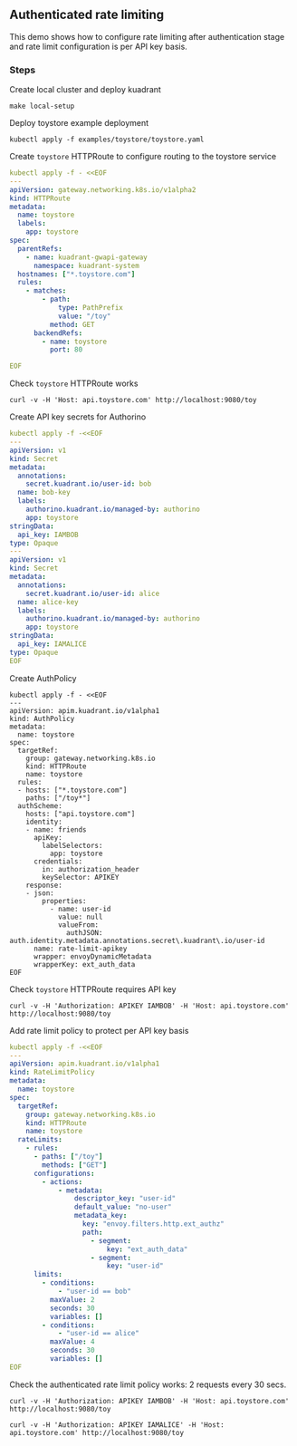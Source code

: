 ## Authenticated rate limiting

This demo shows how to configure rate limiting after authentication stage and rate limit configuration
is per API key basis.

### Steps

Create local cluster and deploy kuadrant

```
make local-setup
```

Deploy toystore example deployment

```
kubectl apply -f examples/toystore/toystore.yaml
```

Create `toystore` HTTPRoute to configure routing to the toystore service

```yaml
kubectl apply -f - <<EOF
---
apiVersion: gateway.networking.k8s.io/v1alpha2
kind: HTTPRoute
metadata:
  name: toystore
  labels:
    app: toystore
spec:
  parentRefs:
    - name: kuadrant-gwapi-gateway
      namespace: kuadrant-system
  hostnames: ["*.toystore.com"]
  rules:
    - matches:
        - path:
            type: PathPrefix
            value: "/toy"
          method: GET
      backendRefs:
        - name: toystore
          port: 80

EOF
```

Check `toystore` HTTPRoute works

```
curl -v -H 'Host: api.toystore.com' http://localhost:9080/toy
```

Create API key secrets for Authorino

```yaml
kubectl apply -f -<<EOF
---
apiVersion: v1
kind: Secret
metadata:
  annotations:
    secret.kuadrant.io/user-id: bob
  name: bob-key
  labels:
    authorino.kuadrant.io/managed-by: authorino
    app: toystore
stringData:
  api_key: IAMBOB
type: Opaque
---
apiVersion: v1
kind: Secret
metadata:
  annotations:
    secret.kuadrant.io/user-id: alice
  name: alice-key
  labels:
    authorino.kuadrant.io/managed-by: authorino
    app: toystore
stringData:
  api_key: IAMALICE
type: Opaque
EOF
```

Create AuthPolicy

```
kubectl apply -f - <<EOF
---
apiVersion: apim.kuadrant.io/v1alpha1
kind: AuthPolicy
metadata:
  name: toystore
spec:
  targetRef:
    group: gateway.networking.k8s.io
    kind: HTTPRoute
    name: toystore
  rules:
  - hosts: ["*.toystore.com"]
    paths: ["/toy*"]
  authScheme:
    hosts: ["api.toystore.com"]
    identity:
    - name: friends
      apiKey:
        labelSelectors:
          app: toystore
      credentials:
        in: authorization_header
        keySelector: APIKEY
    response:
    - json:
        properties:
          - name: user-id
            value: null
            valueFrom:
              authJSON: auth.identity.metadata.annotations.secret\.kuadrant\.io/user-id
      name: rate-limit-apikey
      wrapper: envoyDynamicMetadata
      wrapperKey: ext_auth_data
EOF
```

Check `toystore` HTTPRoute requires API key

```
curl -v -H 'Authorization: APIKEY IAMBOB' -H 'Host: api.toystore.com' http://localhost:9080/toy
```

Add rate limit policy to protect per API key basis


```yaml
kubectl apply -f -<<EOF
---
apiVersion: apim.kuadrant.io/v1alpha1
kind: RateLimitPolicy
metadata:
  name: toystore
spec:
  targetRef:
    group: gateway.networking.k8s.io
    kind: HTTPRoute
    name: toystore
  rateLimits:
    - rules:
      - paths: ["/toy"]
        methods: ["GET"]
      configurations:
        - actions:
            - metadata:
                descriptor_key: "user-id"
                default_value: "no-user"
                metadata_key:
                  key: "envoy.filters.http.ext_authz"
                  path:
                    - segment:
                        key: "ext_auth_data"
                    - segment:
                        key: "user-id"
      limits:
        - conditions:
            - "user-id == bob"
          maxValue: 2
          seconds: 30
          variables: []
        - conditions:
            - "user-id == alice"
          maxValue: 4
          seconds: 30
          variables: []
EOF
```

Check the authenticated rate limit policy works: 2 requests every 30 secs.

```
curl -v -H 'Authorization: APIKEY IAMBOB' -H 'Host: api.toystore.com' http://localhost:9080/toy
```

```
curl -v -H 'Authorization: APIKEY IAMALICE' -H 'Host: api.toystore.com' http://localhost:9080/toy
```
